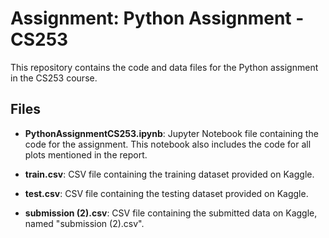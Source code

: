 # Assignment: Python Assignment - CS253

This repository contains the code and data files for the Python assignment in the CS253 course.

## Files

- **PythonAssignmentCS253.ipynb**: Jupyter Notebook file containing the code for the assignment. This notebook also includes the code for all plots mentioned in the report.

- **train.csv**: CSV file containing the training dataset provided on Kaggle.

- **test.csv**: CSV file containing the testing dataset provided on Kaggle.

- **submission (2).csv**: CSV file containing the submitted data on Kaggle, named "submission (2).csv".
